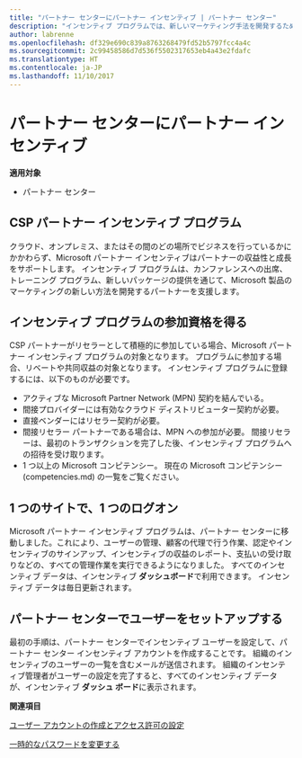 ```yaml
---
title: "パートナー センターにパートナー インセンティブ | パートナー センター"
description: "インセンティブ プログラムでは、新しいマーケティング手法を開発するための支援、トレーニングの提供などを通じてパートナーを支援します。"
author: labrenne
ms.openlocfilehash: df329e690c839a8763268479fd52b5797fcc4a4c
ms.sourcegitcommit: 2c99458586d7d536f5502317653eb4a43e2fdafc
ms.translationtype: HT
ms.contentlocale: ja-JP
ms.lasthandoff: 11/10/2017
---
```

# <a name="partner-incentives-is-now-on-partner-center"></a>パートナー センターにパートナー インセンティブ 

**適用対象**

-  パートナー センター

## <a name="the-csp-partner-incentives-program"></a>CSP パートナー インセンティブ プログラム

クラウド、オンプレミス、またはその間のどの場所でビジネスを行っているかにかかわらず、Microsoft パートナー インセンティブはパートナーの収益性と成長をサポートします。 インセンティブ プログラムは、カンファレンスへの出席、トレーニング プログラム、新しいパッケージの提供を通じて、Microsoft 製品のマーケティングの新しい方法を開発するパートナーを支援します。 

## <a name="qualify-for-the-incentives-program"></a>インセンティブ プログラムの参加資格を得る

CSP パートナーがリセラーとして積極的に参加している場合、Microsoft パートナー インセンティブ プログラムの対象となります。
プログラムに参加する場合、リベートや共同収益の対象となります。 インセンティブ プログラムに登録するには、以下のものが必要です。 
-   アクティブな Microsoft Partner Network (MPN) 契約を結んでいる。  
-   間接プロバイダーには有効なクラウド ディストリビューター契約が必要。
-   直接ベンダーにはリセラー契約が必要。
-   間接リセラー パートナーである場合は、MPN への参加が必要。 間接リセラーは、最初のトランザクションを完了した後、インセンティブ プログラムへの招待を受け取ります。 
-   1 つ以上の Microsoft コンピテンシー。 現在の Microsoft コンピテンシー (competencies.md) の一覧をご覧ください。

## <a name="one-site-one-log-on"></a>1 つのサイトで、1 つのログオン

Microsoft パートナー インセンティブ プログラムは、パートナー センターに移動しました。これにより、ユーザーの管理、顧客の代理で行う作業、認定やインセンティブのサインアップ、インセンティブの収益のレポート、支払いの受け取りなどの、すべての管理作業を実行できるようになりました。 すべてのインセンティブ データは、インセンティブ **ダッシュボード**で利用できます。 インセンティブ データは毎日更新されます。
 
## <a name="set-your-users-up-in-partner-center"></a>パートナー センターでユーザーをセットアップする
 
最初の手順は、パートナー センターでインセンティブ ユーザーを設定して、パートナー センター インセンティブ アカウントを作成することです。 組織のインセンティブのユーザーの一覧を含むメールが送信されます。 組織のインセンティブ管理者がユーザーの設定を完了すると、すべてのインセンティブ データが、インセンティブ **ダッシュ ボード**に表示されます。

**関連項目**

[ユーザー アカウントの作成とアクセス許可の設定](create-user-accounts-and-set-permissions.md)

[一時的なパスワードを変更する](change-your-temporary-password.md)

